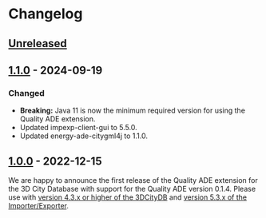 # Changelog

## [Unreleased]

## [1.1.0] - 2024-09-19
### Changed
* **Breaking:** Java 11 is now the minimum required version for using the Quality ADE extension.
* Updated impexp-client-gui to 5.5.0.
* Updated energy-ade-citygml4j to 1.1.0.

## [1.0.0] - 2022-12-15
We are happy to announce the first release of the Quality ADE extension for the 3D City Database with support for the
Quality ADE version 0.1.4. Please use with [version 4.3.x or higher of the 3DCityDB](https://github.com/3dcitydb/3dcitydb)
and [version 5.3.x of the Importer/Exporter](https://github.com/3dcitydb/importer-exporter).

[Unreleased]: https://github.com/3dcitydb/quality-ade-citydb/compare/v1.1.0..HEAD
[1.1.0]: https://github.com/3dcitydb/quality-ade-citydb/releases/tag/v1.1.0
[1.0.0]: https://github.com/3dcitydb/quality-ade-citydb/releases/tag/v1.0.0